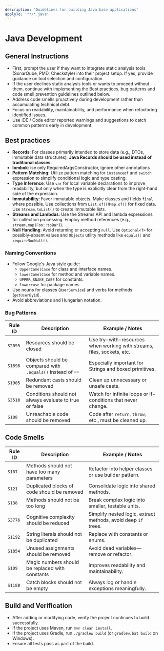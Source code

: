 ```yaml
---
description: 'Guidelines for building Java base applications'
applyTo: '**/*.java'
---
```


# Java Development

## General Instructions

- First, prompt the user if they want to integrate static analysis tools (SonarQube, PMD, Checkstyle)
  into their project setup. If yes, provide guidance on tool selection and configuration.
- If the user declines static analysis tools or wants to proceed without them, continue with implementing the Best practices, bug patterns and code smell prevention guidelines outlined below.
- Address code smells proactively during development rather than accumulating technical debt.
- Focus on readability, maintainability, and performance when refactoring identified issues.
- Use IDE / Code editor reported warnings and suggestions to catch common patterns early in development.

## Best practices

- **Records**: For classes primarily intended to store data (e.g., DTOs, immutable data structures), **Java Records should be used instead of traditional classes**.
- **lombok**: ise only RequiredArgsConstructor, ignore other annotations
- **Pattern Matching**: Utilize pattern matching for `instanceof` and `switch` expression to simplify conditional logic and type casting.
- **Type Inference**: Use `var` for local variable declarations to improve readability, but only when the type is explicitly clear from the right-hand side of the expression.
- **Immutability**: Favor immutable objects. Make classes and fields `final` where possible. Use collections from `List.of()`/`Map.of()` for fixed data. Use `Stream.toList()` to create immutable lists.
- **Streams and Lambdas**: Use the Streams API and lambda expressions for collection processing. Employ method references (e.g., `stream.map(Foo::toBar)`).
- **Null Handling**: Avoid returning or accepting `null`. Use `Optional<T>` for possibly-absent values and `Objects` utility methods like `equals()` and `requireNonNull()`.

### Naming Conventions

- Follow Google's Java style guide:
  - `UpperCamelCase` for class and interface names.
  - `lowerCamelCase` for method and variable names.
  - `UPPER_SNAKE_CASE` for constants.
  - `lowercase` for package names.
- Use nouns for classes (`UserService`) and verbs for methods (`getUserById`).
- Avoid abbreviations and Hungarian notation.

### Bug Patterns

| Rule ID | Description                                                 | Example / Notes                                                                                  |
| ------- | ----------------------------------------------------------- | ------------------------------------------------------------------------------------------------ |
| `S2095` | Resources should be closed                                  | Use try-with-resources when working with streams, files, sockets, etc.                           |
| `S1698` | Objects should be compared with `.equals()` instead of `==` | Especially important for Strings and boxed primitives.                                           |
| `S1905` | Redundant casts should be removed                           | Clean up unnecessary or unsafe casts.                                                            |
| `S3518` | Conditions should not always evaluate to true or false      | Watch for infinite loops or if-conditions that never change.                                     |
| `S108`  | Unreachable code should be removed                          | Code after `return`, `throw`, etc., must be cleaned up.                                          |

## Code Smells

| Rule ID | Description                                            | Example / Notes                                                               |
| ------- | ------------------------------------------------------ | ----------------------------------------------------------------------------- |
| `S107`  | Methods should not have too many parameters            | Refactor into helper classes or use builder pattern.                          |
| `S121`  | Duplicated blocks of code should be removed            | Consolidate logic into shared methods.                                        |
| `S138`  | Methods should not be too long                         | Break complex logic into smaller, testable units.                             |
| `S3776` | Cognitive complexity should be reduced                 | Simplify nested logic, extract methods, avoid deep `if` trees.                |
| `S1192` | String literals should not be duplicated               | Replace with constants or enums.                                              |
| `S1854` | Unused assignments should be removed                   | Avoid dead variables—remove or refactor.                                      |
| `S109`  | Magic numbers should be replaced with constants        | Improves readability and maintainability.                                     |
| `S1188` | Catch blocks should not be empty                       | Always log or handle exceptions meaningfully.                                 |

## Build and Verification

- After adding or modifying code, verify the project continues to build successfully.
- If the project uses Maven, run `mvn clean install`.
- If the project uses Gradle, run `./gradlew build` (or `gradlew.bat build` on Windows).
- Ensure all tests pass as part of the build.